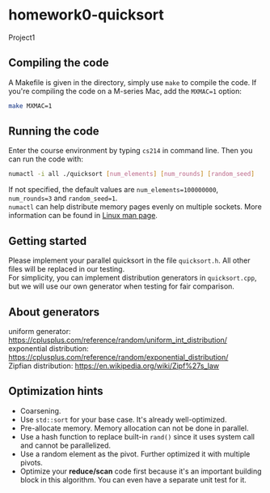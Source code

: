 # homework0-quicksort  
Project1
## Compiling the code  
A Makefile is given in the directory, simply use ``make`` to compile the code. If you're compiling the code on a M-series Mac, add the ``MXMAC=1`` option:  
```bash
make MXMAC=1  
```
## Running the code  
Enter the course environment by typing ``cs214`` in command line. Then you can run the code with:  
```bash
numactl -i all ./quicksort [num_elements] [num_rounds] [random_seed]  
```
If not specified, the default values are ``num_elements=100000000``, ``num_rounds=3`` and ``random_seed=1``.  
``numactl`` can help distribute memory pages evenly on multiple sockets. More information can be found in [Linux man page](https://linux.die.net/man/8/numactl).  

## Getting started  
Please implement your parallel quicksort in the file ``quicksort.h``. All other files will be replaced in our testing.  
For simplicity, you can implement distribution generators in ``quicksort.cpp``, but we will use our own generator when testing for fair comparison.  

## About generators  
uniform generator: https://cplusplus.com/reference/random/uniform_int_distribution/  
exponential distribution: https://cplusplus.com/reference/random/exponential_distribution/  
Zipfian distribution: https://en.wikipedia.org/wiki/Zipf%27s_law  

## Optimization hints  
+ Coarsening.  
+ Use ``std::sort`` for your base case. It's already well-optimized.  
+ Pre-allocate memory. Memory allocation can not be done in parallel.  
+ Use a hash function to replace built-in ``rand()`` since it uses system call and cannot be parallelized.  
+ Use a random element as the pivot. Further optimized it with multiple pivots.  
+ Optimize your **reduce/scan** code first because it's an important building block in this algorithm. You can even have a separate unit test for it.  

